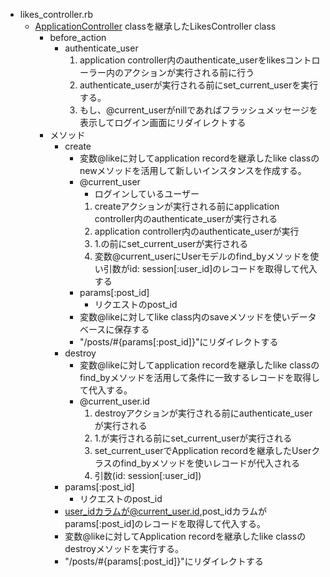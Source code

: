 - likes_controller.rb
  - [ApplicationController](./users_controller.rb) classを継承したLikesController class
    - before_action
      - authenticate_user
        1. application controller内のauthenticate_userをlikesコントローラー内のアクションが実行される前に行う
        2. authenticate_userが実行される前にset_current_userを実行する。
        3. もし、@current_userがnillであればフラッシュメッセージを表示してログイン画面にリダイレクトする
    - メソッド
      - create
        - 変数@likeに対してapplication recordを継承したlike classのnewメソッドを活用して新しいインスタンスを作成する。
        - @current_user
          - ログインしているユーザー
          1. createアクションが実行される前にapplication controller内のauthenticate_userが実行される
          2. application controller内のauthenticate_userが実行
          3. 1.の前にset_current_userが実行される
          4. 変数@current_userにUserモデルのfind_byメソッドを使い引数がid: session[:user_id]のレコードを取得して代入する
        - params[:post_id]
          - リクエストのpost_id
        - 変数@likeに対してlike class内のsaveメソッドを使いデータベースに保存する
        - "/posts/#{params[:post_id]}"にリダイレクトする
      - destroy
        - 変数@likeに対してapplication recordを継承したlike classのfind_byメソッドを活用して条件に一致するレコードを取得して代入する。
        - @current_user.id
          1. destroyアクションが実行される前にauthenticate_userが実行される
          2. 1.が実行される前にset_current_userが実行される
          3. set_current_userでApplication recordを継承したUserクラスのfind_byメソッドを使いレコードが代入される
          4. 引数(id: session[:user_id])
       - params[:post_id]
         - リクエストのpost_id
       - user_idカラムが@current_user.id,post_idカラムがparams[:post_id]のレコードを取得して代入する。
       - 変数@likeに対してApplication recordを継承したlike classのdestroyメソッドを実行する。
       - "/posts/#{params[:post_id]}"にリダイレクトする